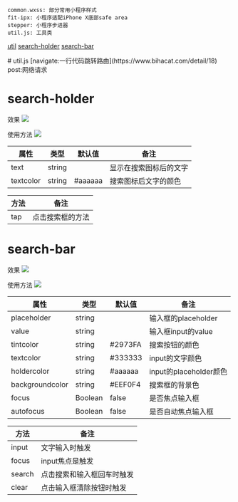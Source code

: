```
common.wxss: 部分常用小程序样式
fit-ipx: 小程序适配iPhone X底部safe area
stepper: 小程序步进器
util.js: 工具类
```

[util](#util)
[search-holder](#search-holder)
[search-bar](#search-bar)

<div id="util"></div>
# util.js 
[navigate:一行代码跳转路由](https://www.bihacat.com/detail/18)
post:网络请求

<div id="search-holder"></div>

# search-holder

效果
![](https://img.bihacat.com/components/search-holder/338318AE706059DC0171D3C7E87AAFC6.jpg)

使用方法
![](https://img.bihacat.com/components/search-holder/7499521B9F49E5100B2EA04DDA2F3981.jpg)

|属性|类型|默认值|备注|
|---|---|---|---|
|text|string||显示在搜索图标后的文字|
|textcolor|string|#aaaaaa|搜索图标后文字的颜色|

|方法|备注|
|---|---|
|tap|点击搜索框的方法|

<div id="search-bar"></div>

# search-bar
效果
![](https://img.bihacat.com/components/search-bar/80811583895697_.pic.jpg)

使用方法
![](https://img.bihacat.com/components/search-bar/80801583895697_.pic.jpg)


|属性|类型|默认值|备注|
|---|---|---|---|
|placeholder|string||输入框的placeholder|
|value|string||输入框input的value|
|tintcolor|string|#2973FA|搜索按钮的颜色|
|textcolor|string|#333333|input的文字颜色|
|holdercolor|string|#aaaaaa|input的placeholder颜色|
|backgroundcolor|string|#EEF0F4|搜索框的背景色|
|focus|Boolean|false|是否焦点输入框|
|autofocus|Boolean|false|是否自动焦点输入框|

|方法|备注|
|---|---|
|input|文字输入时触发|
|focus|input焦点是触发|
|search|点击搜索和输入框回车时触发|
|clear|点击输入框清除按钮时触发|